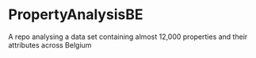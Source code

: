 # PropertyAnalysisBE
A repo analysing a data set containing almost 12,000 properties and their attributes across Belgium
